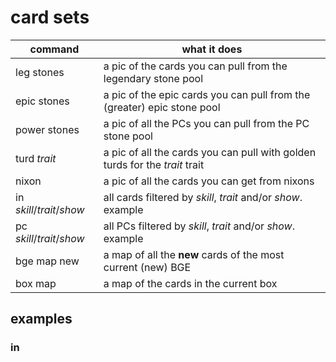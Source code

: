 # card sets
|command|what it does|
|---|---|
| leg stones | a pic of the cards you can pull from the legendary stone pool |
| epic stones | a pic of the epic cards you can pull from the (greater) epic stone pool |
| power stones | a pic of all the PCs you can pull from the PC stone pool |
| turd _trait_ | a pic of all the cards you can pull with golden turds for the _trait_ trait |
| nixon | a pic of all the cards you can get from nixons |
|in _skill_/_trait_/_show_ | all cards filtered by _skill_, _trait_ and/or _show_. example |
|pc _skill_/_trait_/_show_ | all PCs filtered by _skill_, _trait_ and/or _show_. example |
| bge map new | a map of all the **new** cards of the most current (new) BGE |
| box map | a map of the cards in the current box|

## examples
### in

<!--stackedit_data:
eyJoaXN0b3J5IjpbNzE1NjE5NzU3LDYzMDc1NTUyOV19
-->
